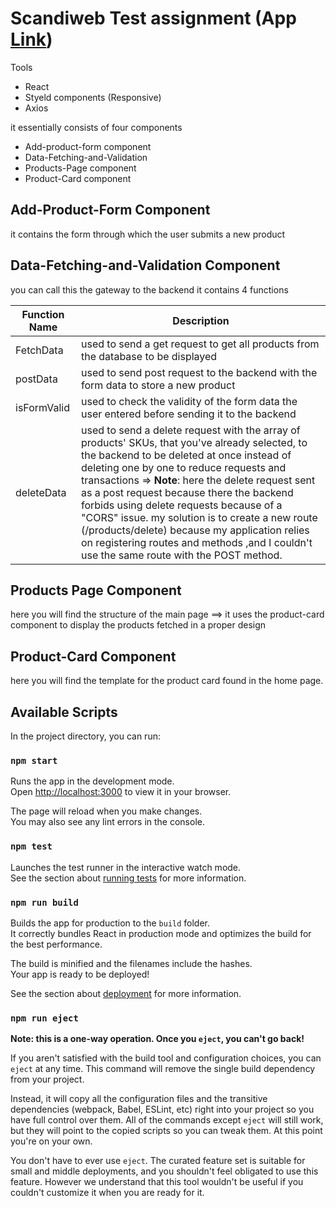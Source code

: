 # 
#  Scandiweb Test assignment (App [Link](https://scandiweb-test-abdelwahab.netlify.app/))
Tools
  * React
  * Styeld components (Responsive)
  * Axios
    
it essentially consists of four components
  * Add-product-form component
  * Data-Fetching-and-Validation
  * Products-Page component
  * Product-Card component

## Add-Product-Form Component
it contains the form through which the user submits a new product

## Data-Fetching-and-Validation Component
you can call this the gateway to the backend it contains 4 functions

Function Name         | Description
--------------------- | -------------
FetchData             | used to send a get request to get all products from the database to be displayed 
postData              | used to send post request to the backend with the form data to store a new product
isFormValid           | used to check the validity of the form data the user entered before sending it to the backend
deleteData            | used to send a delete request with the array of products' SKUs, that you've already selected, to the backend to be deleted at once instead of deleting one by one to reduce requests and transactions => **Note**: here the delete request sent as a post request because there the backend forbids using delete requests because of a "CORS" issue. my solution is to create a new route (/products/delete) because my application relies on registering routes and methods ,and I couldn't use the same route with the POST method. 

## Products Page Component
here you will find the structure of the main page
==> it uses the product-card component to display the products fetched in a proper design

## Product-Card Component
here you will find the template for the product card found in the home page.

## Available Scripts

In the project directory, you can run:

### `npm start`

Runs the app in the development mode.\
Open [http://localhost:3000](http://localhost:3000) to view it in your browser.

The page will reload when you make changes.\
You may also see any lint errors in the console.

### `npm test`

Launches the test runner in the interactive watch mode.\
See the section about [running tests](https://facebook.github.io/create-react-app/docs/running-tests) for more information.

### `npm run build`

Builds the app for production to the `build` folder.\
It correctly bundles React in production mode and optimizes the build for the best performance.

The build is minified and the filenames include the hashes.\
Your app is ready to be deployed!

See the section about [deployment](https://facebook.github.io/create-react-app/docs/deployment) for more information.

### `npm run eject`

**Note: this is a one-way operation. Once you `eject`, you can't go back!**

If you aren't satisfied with the build tool and configuration choices, you can `eject` at any time. This command will remove the single build dependency from your project.

Instead, it will copy all the configuration files and the transitive dependencies (webpack, Babel, ESLint, etc) right into your project so you have full control over them. All of the commands except `eject` will still work, but they will point to the copied scripts so you can tweak them. At this point you're on your own.

You don't have to ever use `eject`. The curated feature set is suitable for small and middle deployments, and you shouldn't feel obligated to use this feature. However we understand that this tool wouldn't be useful if you couldn't customize it when you are ready for it.
